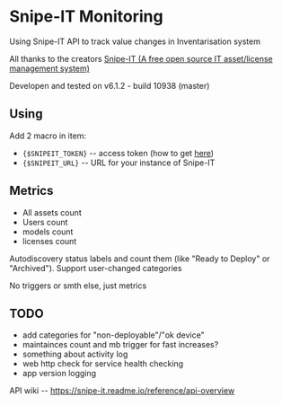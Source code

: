 # Snipe-IT Monitoring

Using Snipe-IT API to track value changes in Inventarisation system

All thanks to the creators [Snipe-IT (A free open source IT asset/license management system)](https://github.com/snipe/snipe-it)

Developen and tested on v6.1.2 - build 10938 (master)

## Using
Add 2 macro in item:

- `{$SNIPEIT_TOKEN}` -- access token (how to get [here](https://snipe-it.readme.io/reference/generating-api-tokens))
- `{$SNIPEIT_URL}` -- URL for your instance of Snipe-IT

## Metrics
- All assets count
- Users count
- models count
- licenses count

Autodiscovery status labels and count them (like "Ready to Deploy" or "Archived"). Support user-changed categories

No triggers or smth else, just metrics

## TODO
- add categories for "non-deployable"/"ok device"
- maintainces count and mb trigger for fast increases?
- something about activity log
- web http check for service health checking
- app version logging



API wiki -- https://snipe-it.readme.io/reference/api-overview
